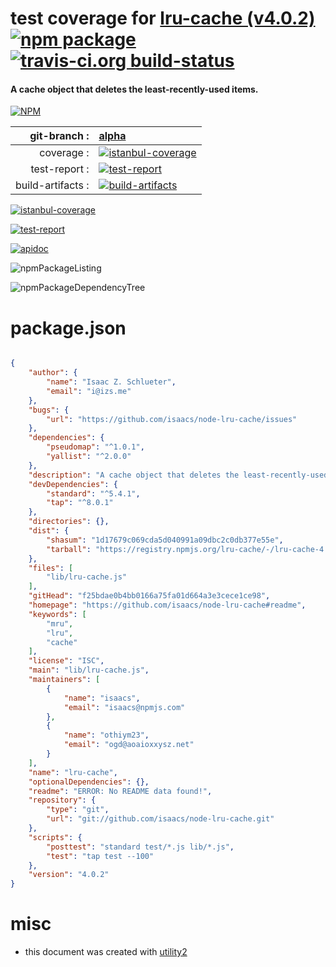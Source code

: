 # test coverage for  [lru-cache (v4.0.2)](https://github.com/isaacs/node-lru-cache#readme)  [![npm package](https://img.shields.io/npm/v/npmtest-lru-cache.svg?style=flat-square)](https://www.npmjs.org/package/npmtest-lru-cache) [![travis-ci.org build-status](https://api.travis-ci.org/npmtest/node-npmtest-lru-cache.svg)](https://travis-ci.org/npmtest/node-npmtest-lru-cache)
#### A cache object that deletes the least-recently-used items.

[![NPM](https://nodei.co/npm/lru-cache.png?downloads=true)](https://www.npmjs.com/package/lru-cache)

| git-branch : | [alpha](https://github.com/npmtest/node-npmtest-lru-cache/tree/alpha)|
|--:|:--|
| coverage : | [![istanbul-coverage](https://npmtest.github.io/node-npmtest-lru-cache/build/coverage.badge.svg)](https://npmtest.github.io/node-npmtest-lru-cache/build/coverage.html/index.html)|
| test-report : | [![test-report](https://npmtest.github.io/node-npmtest-lru-cache/build/test-report.badge.svg)](https://npmtest.github.io/node-npmtest-lru-cache/build/test-report.html)|
| build-artifacts : | [![build-artifacts](https://npmtest.github.io/node-npmtest-lru-cache/glyphicons_144_folder_open.png)](https://github.com/npmtest/node-npmtest-lru-cache/tree/gh-pages/build)|

[![istanbul-coverage](https://npmtest.github.io/node-npmtest-lru-cache/build/screenCapture.buildCustomOrg.browser.coverage.html.png)](https://npmtest.github.io/node-npmtest-lru-cache/build/coverage.html/index.html)

[![test-report](https://npmtest.github.io/node-npmtest-lru-cache/build/screenCapture.buildCustomOrg.browser.%252Fhome%252Ftravis%252Fbuild%252Fnpmtest%252Fnode-npmtest-lru-cache%252Ftmp%252Fbuild%252Ftest-report.html.png)](https://npmtest.github.io/node-npmtest-lru-cache/build/test-report.html)

[![apidoc](https://npmdoc.github.io/node-npmdoc-lru-cache/build/screenCapture.buildApidoc.browser.%252Fhome%252Ftravis%252Fbuild%252Fnpmdoc%252Fnode-npmdoc-lru-cache%252Ftmp%252Fbuild%252Fapidoc.html.png)](https://npmdoc.github.io/node-npmdoc-lru-cache/build/apidoc.html)

![npmPackageListing](https://npmtest.github.io/node-npmtest-lru-cache/build/screenCapture.npmPackageListing.svg)

![npmPackageDependencyTree](https://npmtest.github.io/node-npmtest-lru-cache/build/screenCapture.npmPackageDependencyTree.svg)



# package.json

```json

{
    "author": {
        "name": "Isaac Z. Schlueter",
        "email": "i@izs.me"
    },
    "bugs": {
        "url": "https://github.com/isaacs/node-lru-cache/issues"
    },
    "dependencies": {
        "pseudomap": "^1.0.1",
        "yallist": "^2.0.0"
    },
    "description": "A cache object that deletes the least-recently-used items.",
    "devDependencies": {
        "standard": "^5.4.1",
        "tap": "^8.0.1"
    },
    "directories": {},
    "dist": {
        "shasum": "1d17679c069cda5d040991a09dbc2c0db377e55e",
        "tarball": "https://registry.npmjs.org/lru-cache/-/lru-cache-4.0.2.tgz"
    },
    "files": [
        "lib/lru-cache.js"
    ],
    "gitHead": "f25bdae0b4bb0166a75fa01d664a3e3cece1ce98",
    "homepage": "https://github.com/isaacs/node-lru-cache#readme",
    "keywords": [
        "mru",
        "lru",
        "cache"
    ],
    "license": "ISC",
    "main": "lib/lru-cache.js",
    "maintainers": [
        {
            "name": "isaacs",
            "email": "isaacs@npmjs.com"
        },
        {
            "name": "othiym23",
            "email": "ogd@aoaioxxysz.net"
        }
    ],
    "name": "lru-cache",
    "optionalDependencies": {},
    "readme": "ERROR: No README data found!",
    "repository": {
        "type": "git",
        "url": "git://github.com/isaacs/node-lru-cache.git"
    },
    "scripts": {
        "posttest": "standard test/*.js lib/*.js",
        "test": "tap test --100"
    },
    "version": "4.0.2"
}
```



# misc
- this document was created with [utility2](https://github.com/kaizhu256/node-utility2)
